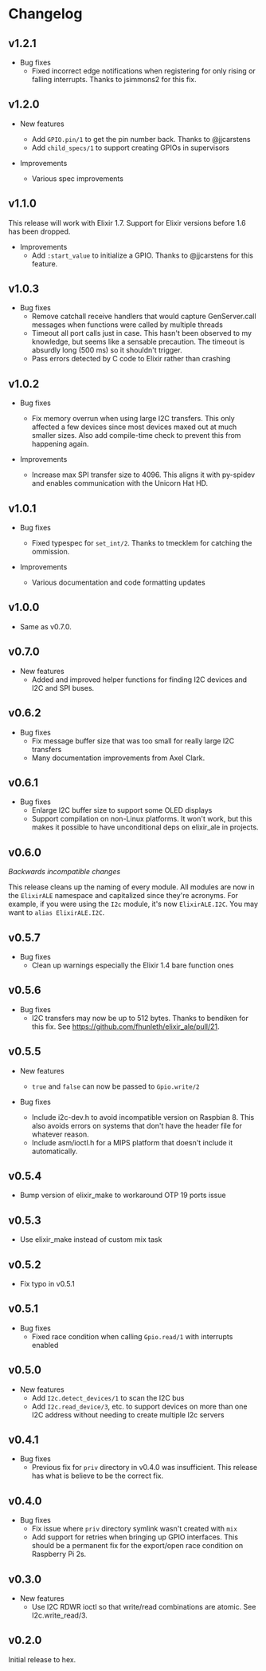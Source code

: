 # Changelog

## v1.2.1

* Bug fixes
  * Fixed incorrect edge notifications when registering for only rising or
    falling interrupts. Thanks to jsimmons2 for this fix.

## v1.2.0

* New features
  * Add `GPIO.pin/1` to get the pin number back. Thanks to @jjcarstens
  * Add `child_specs/1` to support creating GPIOs in supervisors

* Improvements
  * Various spec improvements

## v1.1.0

This release will work with Elixir 1.7. Support for Elixir versions before 1.6 has been dropped.

* Improvements
  * Add `:start_value` to initialize a GPIO. Thanks to @jjcarstens for this
    feature.

## v1.0.3

* Bug fixes
  * Remove catchall receive handlers that would capture GenServer.call
    messages when functions were called by multiple threads
  * Timeout all port calls just in case. This hasn't been observed to my
    knowledge, but seems like a sensable precaution. The timeout is absurdly
    long (500 ms) so it shouldn't trigger.
  * Pass errors detected by C code to Elixir rather than crashing

## v1.0.2

* Bug fixes
  * Fix memory overrun when using large I2C transfers. This only affected a
    few devices since most devices maxed out at much smaller sizes. Also add
    compile-time check to prevent this from happening again.

* Improvements
  * Increase max SPI transfer size to 4096. This aligns it with py-spidev and
    enables communication with the Unicorn Hat HD.

## v1.0.1

* Bug fixes
  * Fixed typespec for `set_int/2`. Thanks to tmecklem for catching the
    ommission.

* Improvements
  * Various documentation and code formatting updates

## v1.0.0

* Same as v0.7.0.

## v0.7.0

* New features
  * Added and improved helper functions for finding I2C devices and I2C and
    SPI buses.

## v0.6.2

* Bug fixes
  * Fix message buffer size that was too small for really large I2C transfers
  * Many documentation improvements from Axel Clark.

## v0.6.1

* Bug fixes
  * Enlarge I2C buffer size to support some OLED displays
  * Support compilation on non-Linux platforms. It won't work, but this makes
    it possible to have unconditional deps on elixir_ale in projects.

## v0.6.0

*Backwards incompatible changes*

This release cleans up the naming of every module. All modules are now
in the `ElixirALE` namespace and capitalized since they're acronyms.
For example, if you were using the `I2c` module, it's now `ElixirALE.I2C`.
You may want to `alias ElixirALE.I2C`.

## v0.5.7

* Bug fixes
  * Clean up warnings especially the Elixir 1.4 bare function ones

## v0.5.6

* Bug fixes
  * I2C transfers may now be up to 512 bytes. Thanks to bendiken for this fix.
    See https://github.com/fhunleth/elixir_ale/pull/21.

## v0.5.5

* New features
  * `true` and `false` can now be passed to `Gpio.write/2`

* Bug fixes
  * Include i2c-dev.h to avoid incompatible version on Raspbian 8. This also
    avoids errors on systems that don't have the header file for whatever
    reason.
  * Include asm/ioctl.h for a MIPS platform that doesn't include it
    automatically.

## v0.5.4

* Bump version of elixir_make to workaround OTP 19 ports issue

## v0.5.3

* Use elixir_make instead of custom mix task

## v0.5.2

* Fix typo in v0.5.1

## v0.5.1

* Bug fixes
  * Fixed race condition when calling `Gpio.read/1` with interrupts
    enabled

## v0.5.0

* New features
  * Add `I2c.detect_devices/1` to scan the I2C bus
  * Add `I2c.read_device/3`, etc. to support devices on more than one I2C
    address without needing to create multiple I2c servers

## v0.4.1

* Bug fixes
  * Previous fix for `priv` directory in v0.4.0 was insufficient. This
    release has what is believe to be the correct fix.

## v0.4.0

* Bug fixes
  * Fix issue where `priv` directory symlink wasn't created with `mix`
  * Add support for retries when bringing up GPIO interfaces. This should be a
    permanent fix for the export/open race condition on Raspberry Pi 2s.

## v0.3.0

* New features
  * Use I2C RDWR ioctl so that write/read combinations are atomic. See
    I2c.write_read/3.

## v0.2.0

Initial release to hex.
